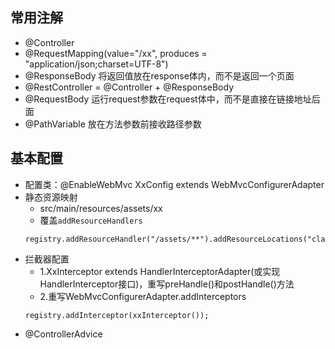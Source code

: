 ## 常用注解
- @Controller
- @RequestMapping(value="/xx", produces = "application/json;charset=UTF-8")
- @ResponseBody 将返回值放在response体内，而不是返回一个页面
- @RestController = @Controller + @ResponseBody
- @RequestBody 运行request参数在request体中，而不是直接在链接地址后面
- @PathVariable 放在方法参数前接收路径参数

## 基本配置
- 配置类：@EnableWebMvc XxConfig extends WebMvcConfigurerAdapter
- 静态资源映射
  - src/main/resources/assets/xx
  - 覆盖`addResourceHandlers`
  ```
  registry.addResourceHandler("/assets/**").addResourceLocations("classpath:/assets/");
  ```
- 拦截器配置
  - 1.XxInterceptor extends HandlerInterceptorAdapter(或实现HandlerInterceptor接口)，重写preHandle()和postHandle()方法
  - 2.重写WebMvcConfigurerAdapter.addInterceptors
  ```
  registry.addInterceptor(xxInterceptor());
  ```
- @ControllerAdvice
  
